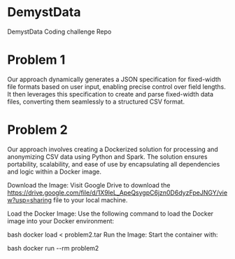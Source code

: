 # DemystData
DemystData Coding challenge Repo

# Problem 1 
Our approach dynamically generates a JSON specification for fixed-width file formats based on user input, enabling precise control over field lengths. It then leverages this specification to create and parse fixed-width data files, converting them seamlessly to a structured CSV format.

# Problem 2 
Our approach involves creating a Dockerized solution for processing and anonymizing CSV data using Python and Spark. The solution ensures portability, scalability, and ease of use by encapsulating all dependencies and logic within a Docker image.

Download the Image: Visit Google Drive to download the https://drive.google.com/file/d/1X9leL_ApeQsygpC6jzn0D6dyzFpeJNGY/view?usp=sharing file to your local machine.

Load the Docker Image: Use the following command to load the Docker image into your Docker environment:

bash
docker load < problem2.tar
Run the Image: Start the container with:

bash
docker run --rm problem2



